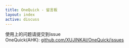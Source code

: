 ```yaml
---
title: OneQuick - 留言板
layout: index
active: discuss
---
```

使用上的问题请提交到issue  
OneQuick(AHK): <a href="https://github.com/XUJINKAI/OneQuick/issues" target="_blank">github.com/XUJINKAI/OneQuick/issues</a>  

<div id="cloud-tie-wrapper" class="cloud-tie-wrapper"></div>
<script>
  var cloudTieConfig = {
    url: "http://onequick.org/discuss", 
    sourceId: "",
    productKey: "4543ff91148a4948bc613c953812fe8d",
    target: "cloud-tie-wrapper"
  };
</script>
<script src="https://img1.ws.126.net/f2e/tie/yun/sdk/loader.js"></script>